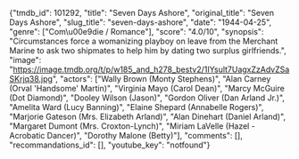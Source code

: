 {"tmdb_id": 101292, "title": "Seven Days Ashore", "original_title": "Seven Days Ashore", "slug_title": "seven-days-ashore", "date": "1944-04-25", "genre": ["Com\u00e9die / Romance"], "score": "4.0/10", "synopsis": "Circumstances force a womanizing playboy on leave from the Merchant Marine to ask two shipmates to help him by dating two surplus girlfriends.", "image": "https://image.tmdb.org/t/p/w185_and_h278_bestv2/1IYsult7UagxZzAdvZSaSKrjq38.jpg", "actors": ["Wally Brown (Monty Stephens)", "Alan Carney (Orval 'Handsome' Martin)", "Virginia Mayo (Carol Dean)", "Marcy McGuire (Dot Diamond)", "Dooley Wilson (Jason)", "Gordon Oliver (Dan Arland Jr.)", "Amelita Ward (Lucy Banning)", "Elaine Shepard (Annabelle Rogers)", "Marjorie Gateson (Mrs. Elizabeth Arland)", "Alan Dinehart (Daniel Arland)", "Margaret Dumont (Mrs. Croxton-Lynch)", "Miriam LaVelle (Hazel - Acrobatic Dancer)", "Dorothy Malone (Betty)"], "comments": [], "recommandations_id": [], "youtube_key": "notfound"}